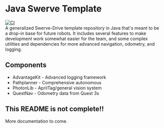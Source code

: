 # Java Swerve Template
[![CI](https://github.com/SMNWTeam1982/java-swerve-template/actions/workflows/main.yml/badge.svg)](https://github.com/SMNWTeam1982/java-swerve-template/actions/workflows/main.yml)
<br>
A generalized Swerve-Drive template repository in Java that's meant to be a drop-in base for future robots.
It includes several features to make development work somewhat easier for the team, and some complex utilities and dependencies for more advanced navigation, odometry, and logging.

## Components
 - AdvantageKit - Advanced logging framework
 - Pathplanner - Comprehensive autonomous
 - PhotonLib - AprilTag/general vision system
 - QuestNav - Odometry data from Quest 3s

## This README is not complete!!
More documentation to come.
